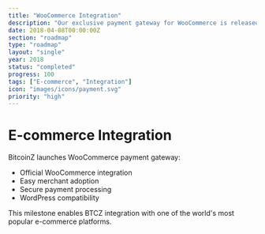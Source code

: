 ```yaml
---
title: "WooCommerce Integration"
description: "Our exclusive payment gateway for WooCommerce is released"
date: 2018-04-08T00:00:00Z
section: "roadmap"
type: "roadmap"
layout: "single"
year: 2018
status: "completed"
progress: 100
tags: ["E-commerce", "Integration"]
icon: "images/icons/payment.svg"
priority: "high"
---
```


# E-commerce Integration

BitcoinZ launches WooCommerce payment gateway:
- Official WooCommerce integration
- Easy merchant adoption
- Secure payment processing
- WordPress compatibility

This milestone enables BTCZ integration with one of the world's most popular e-commerce platforms.
